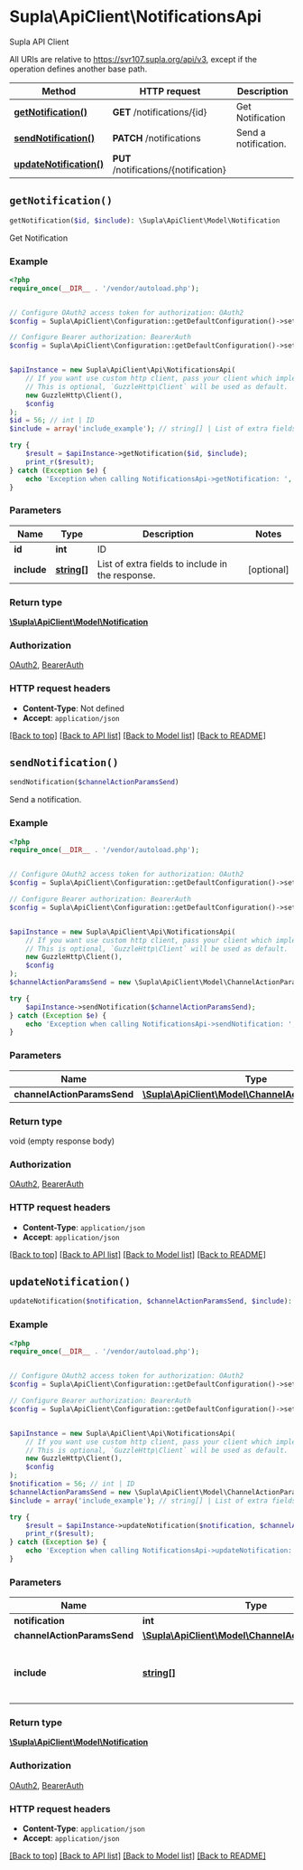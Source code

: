 # Supla\ApiClient\NotificationsApi

Supla API Client

All URIs are relative to https://svr107.supla.org/api/v3, except if the operation defines another base path.

| Method | HTTP request | Description |
| ------------- | ------------- | ------------- |
| [**getNotification()**](NotificationsApi.md#getNotification) | **GET** /notifications/{id} | Get Notification |
| [**sendNotification()**](NotificationsApi.md#sendNotification) | **PATCH** /notifications | Send a notification. |
| [**updateNotification()**](NotificationsApi.md#updateNotification) | **PUT** /notifications/{notification} |  |


## `getNotification()`

```php
getNotification($id, $include): \Supla\ApiClient\Model\Notification
```

Get Notification

### Example

```php
<?php
require_once(__DIR__ . '/vendor/autoload.php');


// Configure OAuth2 access token for authorization: OAuth2
$config = Supla\ApiClient\Configuration::getDefaultConfiguration()->setAccessToken('YOUR_ACCESS_TOKEN');

// Configure Bearer authorization: BearerAuth
$config = Supla\ApiClient\Configuration::getDefaultConfiguration()->setAccessToken('YOUR_ACCESS_TOKEN');


$apiInstance = new Supla\ApiClient\Api\NotificationsApi(
    // If you want use custom http client, pass your client which implements `GuzzleHttp\ClientInterface`.
    // This is optional, `GuzzleHttp\Client` will be used as default.
    new GuzzleHttp\Client(),
    $config
);
$id = 56; // int | ID
$include = array('include_example'); // string[] | List of extra fields to include in the response.

try {
    $result = $apiInstance->getNotification($id, $include);
    print_r($result);
} catch (Exception $e) {
    echo 'Exception when calling NotificationsApi->getNotification: ', $e->getMessage(), PHP_EOL;
}
```

### Parameters

| Name | Type | Description  | Notes |
| ------------- | ------------- | ------------- | ------------- |
| **id** | **int**| ID | |
| **include** | [**string[]**](../Model/string.md)| List of extra fields to include in the response. | [optional] |

### Return type

[**\Supla\ApiClient\Model\Notification**](../Model/Notification.md)

### Authorization

[OAuth2](../../README.md#OAuth2), [BearerAuth](../../README.md#BearerAuth)

### HTTP request headers

- **Content-Type**: Not defined
- **Accept**: `application/json`

[[Back to top]](#) [[Back to API list]](../../README.md#endpoints)
[[Back to Model list]](../../README.md#models)
[[Back to README]](../../README.md)

## `sendNotification()`

```php
sendNotification($channelActionParamsSend)
```

Send a notification.

### Example

```php
<?php
require_once(__DIR__ . '/vendor/autoload.php');


// Configure OAuth2 access token for authorization: OAuth2
$config = Supla\ApiClient\Configuration::getDefaultConfiguration()->setAccessToken('YOUR_ACCESS_TOKEN');

// Configure Bearer authorization: BearerAuth
$config = Supla\ApiClient\Configuration::getDefaultConfiguration()->setAccessToken('YOUR_ACCESS_TOKEN');


$apiInstance = new Supla\ApiClient\Api\NotificationsApi(
    // If you want use custom http client, pass your client which implements `GuzzleHttp\ClientInterface`.
    // This is optional, `GuzzleHttp\Client` will be used as default.
    new GuzzleHttp\Client(),
    $config
);
$channelActionParamsSend = new \Supla\ApiClient\Model\ChannelActionParamsSend(); // \Supla\ApiClient\Model\ChannelActionParamsSend

try {
    $apiInstance->sendNotification($channelActionParamsSend);
} catch (Exception $e) {
    echo 'Exception when calling NotificationsApi->sendNotification: ', $e->getMessage(), PHP_EOL;
}
```

### Parameters

| Name | Type | Description  | Notes |
| ------------- | ------------- | ------------- | ------------- |
| **channelActionParamsSend** | [**\Supla\ApiClient\Model\ChannelActionParamsSend**](../Model/ChannelActionParamsSend.md)|  | |

### Return type

void (empty response body)

### Authorization

[OAuth2](../../README.md#OAuth2), [BearerAuth](../../README.md#BearerAuth)

### HTTP request headers

- **Content-Type**: `application/json`
- **Accept**: `application/json`

[[Back to top]](#) [[Back to API list]](../../README.md#endpoints)
[[Back to Model list]](../../README.md#models)
[[Back to README]](../../README.md)

## `updateNotification()`

```php
updateNotification($notification, $channelActionParamsSend, $include): \Supla\ApiClient\Model\Notification
```



### Example

```php
<?php
require_once(__DIR__ . '/vendor/autoload.php');


// Configure OAuth2 access token for authorization: OAuth2
$config = Supla\ApiClient\Configuration::getDefaultConfiguration()->setAccessToken('YOUR_ACCESS_TOKEN');

// Configure Bearer authorization: BearerAuth
$config = Supla\ApiClient\Configuration::getDefaultConfiguration()->setAccessToken('YOUR_ACCESS_TOKEN');


$apiInstance = new Supla\ApiClient\Api\NotificationsApi(
    // If you want use custom http client, pass your client which implements `GuzzleHttp\ClientInterface`.
    // This is optional, `GuzzleHttp\Client` will be used as default.
    new GuzzleHttp\Client(),
    $config
);
$notification = 56; // int | ID
$channelActionParamsSend = new \Supla\ApiClient\Model\ChannelActionParamsSend(); // \Supla\ApiClient\Model\ChannelActionParamsSend
$include = array('include_example'); // string[] | List of extra fields to include in the response.

try {
    $result = $apiInstance->updateNotification($notification, $channelActionParamsSend, $include);
    print_r($result);
} catch (Exception $e) {
    echo 'Exception when calling NotificationsApi->updateNotification: ', $e->getMessage(), PHP_EOL;
}
```

### Parameters

| Name | Type | Description  | Notes |
| ------------- | ------------- | ------------- | ------------- |
| **notification** | **int**| ID | |
| **channelActionParamsSend** | [**\Supla\ApiClient\Model\ChannelActionParamsSend**](../Model/ChannelActionParamsSend.md)|  | |
| **include** | [**string[]**](../Model/string.md)| List of extra fields to include in the response. | [optional] |

### Return type

[**\Supla\ApiClient\Model\Notification**](../Model/Notification.md)

### Authorization

[OAuth2](../../README.md#OAuth2), [BearerAuth](../../README.md#BearerAuth)

### HTTP request headers

- **Content-Type**: `application/json`
- **Accept**: `application/json`

[[Back to top]](#) [[Back to API list]](../../README.md#endpoints)
[[Back to Model list]](../../README.md#models)
[[Back to README]](../../README.md)
